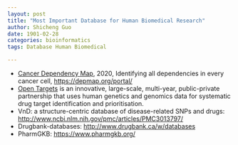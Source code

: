 ```yaml
---
layout: post
title: "Most Important Database for Human Biomedical Research"
author: Shicheng Guo
date: 1901-02-28
categories: bioinformatics
tags: Database Human Biomedical

---
```


* [Cancer Dependency Map](https://depmap.sanger.ac.uk/), 2020, Identifying all dependencies in every cancer cell, https://depmap.org/portal/
* [Open Targets](https://www.targetvalidation.org/) is an innovative, large-scale, multi-year, public-private partnership that uses human genetics and genomics data for systematic drug target identification and prioritisation. 
* VnD: a structure-centric database of disease-related SNPs and drugs: http://www.ncbi.nlm.nih.gov/pmc/articles/PMC3013797/
* Drugbank-databases: http://www.drugbank.ca/w/databases
* PharmGKB: https://www.pharmgkb.org/


